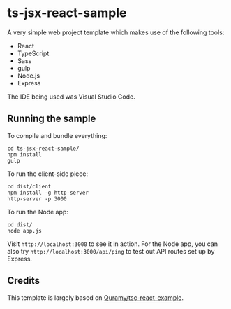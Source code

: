 # ts-jsx-react-sample

A very simple web project template which makes use of the following tools:

- React
- TypeScript
- Sass
- gulp
- Node.js
- Express

The IDE being used was Visual Studio Code.

## Running the sample

To compile and bundle everything:

	cd ts-jsx-react-sample/
	npm install
	gulp

To run the client-side piece:

	cd dist/client
	npm install -g http-server
	http-server -p 3000

To run the Node app:

	cd dist/
	node app.js

Visit `http://localhost:3000` to see it in action. For the Node app, you can also try `http://localhost:3000/api/ping` to test out API routes set up by Express.

## Credits

This template is largely based on [Quramy/tsc-react-example](https://github.com/Quramy/tsc-react-example).
